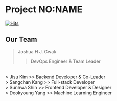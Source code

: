 # Project NO:NAME

[![Hits](https://hits.seeyoufarm.com/api/count/incr/badge.svg?url=https%3A%2F%2Fgithub.com%2FChiiikawa%2FnoName_BE&count_bg=%235A9BE5&title_bg=%23F54141&icon=&icon_color=%23E7E7E7&title=HITS&edge_flat=false)](https://hits.seeyoufarm.com)

## Our Team
> Joshua H J. Gwak  
>> DevOps Engineer & Team Leader
<br/>
> Jisu Kim  
>> Backend Developer & Co-Leader
<br/>
> Sangchan Kang  
>> Full-stack Developer
<br/>
> Sunhwa Shin  
>> Frontend Developer & Designer
<br/>
> Deokyoung Yang  
>> Machine Learning Engineer
